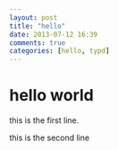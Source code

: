 ```yaml
---
layout: post
title: "hello"
date: 2013-07-12 16:39
comments: true
categories: [hello, typd]
---
```

hello world
==========
this is the first line.

this is the second line


